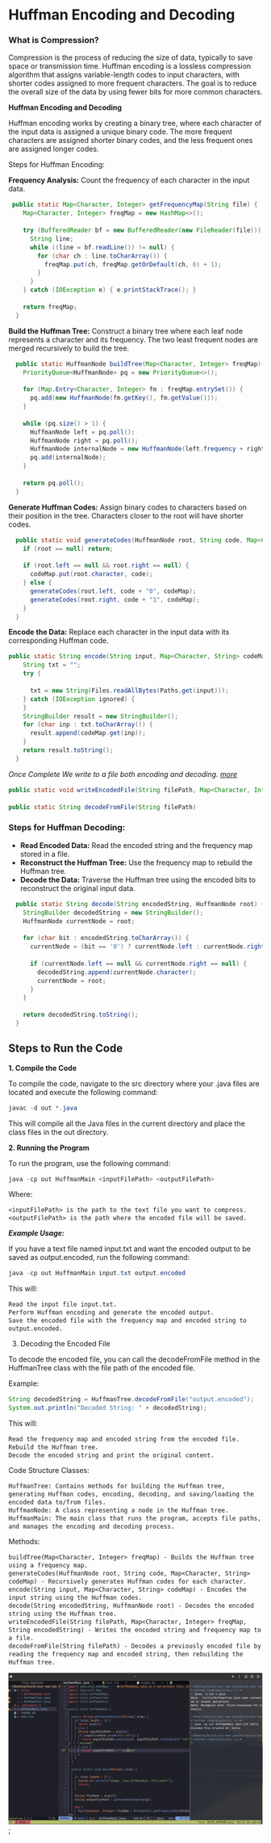 # Huffman Encoding and Decoding

### What is Compression?

Compression is the process of reducing the size of data, typically to save space or transmission time. Huffman encoding is a lossless compression algorithm that assigns variable-length codes to input characters, with shorter codes assigned to more frequent characters. The goal is to reduce the overall size of the data by using fewer bits for more common characters.

**Huffman Encoding and Decoding**

Huffman encoding works by creating a binary tree, where each character of the input data is assigned a unique binary code. The more frequent characters are assigned shorter binary codes, and the less frequent ones are assigned longer codes.

Steps for Huffman Encoding:

**Frequency Analysis:** Count the frequency of each character in the input data.
```java
 public static Map<Character, Integer> getFrequencyMap(String file) {
    Map<Character, Integer> freqMap = new HashMap<>();
    
    try (BufferedReader bf = new BufferedReader(new FileReader(file))) {
      String line;
      while ((line = bf.readLine()) != null) {
        for (char ch : line.toCharArray()) {
          freqMap.put(ch, freqMap.getOrDefault(ch, 0) + 1);
        }
      }
    } catch (IOException e) { e.printStackTrace(); }

    return freqMap;
  }
```

**Build the Huffman Tree:** Construct a binary tree where each leaf node represents a character and its frequency. The two least frequent nodes are merged recursively to build the tree.

```java
  public static HuffmanNode buildTree(Map<Character, Integer> freqMap) {
    PriorityQueue<HuffmanNode> pq = new PriorityQueue<>();

    for (Map.Entry<Character, Integer> fm : freqMap.entrySet()) {
      pq.add(new HuffmanNode(fm.getKey(), fm.getValue()));
    }

    while (pq.size() > 1) {
      HuffmanNode left = pq.poll();
      HuffmanNode right = pq.poll();
      HuffmanNode internalNode = new HuffmanNode(left.frequency + right.frequency, left, right);
      pq.add(internalNode);
    }

    return pq.poll();
  }
```
**Generate Huffman Codes:** Assign binary codes to characters based on their position in the tree. Characters closer to the root will have shorter codes.

```java
  public static void generateCodes(HuffmanNode root, String code, Map<Character, String> codeMap) {
    if (root == null) return;

    if (root.left == null && root.right == null) {
      codeMap.put(root.character, code);
    } else {
      generateCodes(root.left, code + "0", codeMap);
      generateCodes(root.right, code + "1", codeMap);
    }
  }
```

**Encode the Data:** Replace each character in the input data with its corresponding Huffman code.

```java
public static String encode(String input, Map<Character, String> codeMap) {
    String txt = "";
    try {

      txt = new String(Files.readAllBytes(Paths.get(input)));
    } catch (IOException ignored) {
    }
    StringBuilder result = new StringBuilder();
    for (char inp : txt.toCharArray()) {
      result.append(codeMap.get(inp));
    }
    return result.toString();
  }
 ```
 
*Once Complete We write to a file both encoding and decoding. [more](./src/utils/HuffmanTree.java)*
 ```java
 public static void writeEncodedFile(String filePath, Map<Character, Integer> freqMap, String encodedString)
 
 public static String decodeFromFile(String filePath)
 ```
 

### Steps for Huffman Decoding:

- **Read Encoded Data:** Read the encoded string and the frequency map stored in a file.
- **Reconstruct the Huffman Tree:**  Use the frequency map to rebuild the Huffman tree.
- **Decode the Data:** Traverse the Huffman tree using the encoded bits to reconstruct the original input data.

```java
  public static String decode(String encodedString, HuffmanNode root) {
    StringBuilder decodedString = new StringBuilder();
    HuffmanNode currentNode = root;

    for (char bit : encodedString.toCharArray()) {
      currentNode = (bit == '0') ? currentNode.left : currentNode.right;

      if (currentNode.left == null && currentNode.right == null) {
        decodedString.append(currentNode.character);
        currentNode = root;
      }
    }

    return decodedString.toString();
  }
```

## Steps to Run the Code

**1. Compile the Code**

To compile the code, navigate to the src directory where your .java files are located and execute the following command:

```java
javac -d out *.java
```

This will compile all the Java files in the current directory and place the class files in the out directory.

**2. Running the Program**

To run the program, use the following command:

```java
java -cp out HuffmanMain <inputFilePath> <outputFilePath>
```

Where:

    <inputFilePath> is the path to the text file you want to compress.
    <outputFilePath> is the path where the encoded file will be saved.


***Example Usage:***

If you have a text file named input.txt and want the encoded output to be saved as output.encoded, run the following command:

```java
java -cp out HuffmanMain input.txt output.encoded
```

This will:

    Read the input file input.txt.
    Perform Huffman encoding and generate the encoded output.
    Save the encoded file with the frequency map and encoded string to output.encoded.

3. Decoding the Encoded File

To decode the encoded file, you can call the decodeFromFile method in the HuffmanTree class with the file path of the encoded file.

Example:

```java
String decodedString = HuffmanTree.decodeFromFile("output.encoded");
System.out.println("Decoded String: " + decodedString);
```

This will:

    Read the frequency map and encoded string from the encoded file.
    Rebuild the Huffman tree.
    Decode the encoded string and print the original content.

Code Structure
Classes:
```
HuffmanTree: Contains methods for building the Huffman tree, generating Huffman codes, encoding, decoding, and saving/loading the encoded data to/from files.
HuffmanNode: A class representing a node in the Huffman tree.
HuffmanMain: The main class that runs the program, accepts file paths, and manages the encoding and decoding process.
```

Methods:
```
buildTree(Map<Character, Integer> freqMap) - Builds the Huffman tree using a frequency map.
generateCodes(HuffmanNode root, String code, Map<Character, String> codeMap) - Recursively generates Huffman codes for each character.
encode(String input, Map<Character, String> codeMap) - Encodes the input string using the Huffman codes.
decode(String encodedString, HuffmanNode root) - Decodes the encoded string using the Huffman tree.
writeEncodedFile(String filePath, Map<Character, Integer> freqMap, String encodedString) - Writes the encoded string and frequency map to a file.
decodeFromFile(String filePath) - Decodes a previously encoded file by reading the frequency map and encoded string, then rebuilding the Huffman tree.
```

![sample dev pic](./docs/hfman.png);
